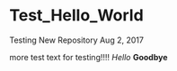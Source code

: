 # Test_Hello_World
Testing New Repository Aug 2, 2017

more test text for testing!!!!
_Hello_
__Goodbye__
